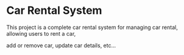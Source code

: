 # Car Rental System

This project is a complete car rental system for managing car rental, allowing users to rent a car,

add or remove car, update car details, etc...

